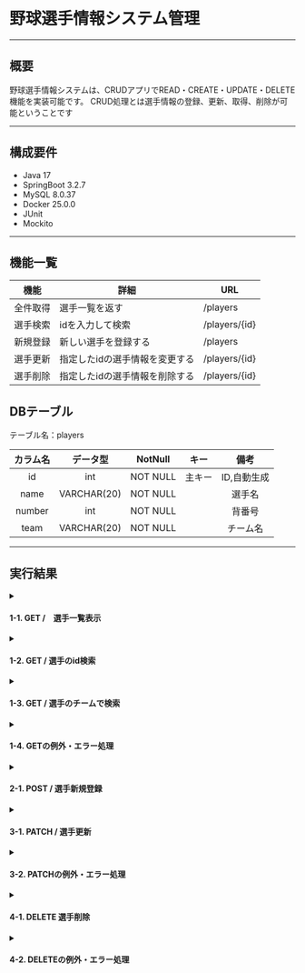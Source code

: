 # 野球選手情報システム管理

***

## 概要

野球選手情報システムは、CRUDアプリでREAD・CREATE・UPDATE・DELETE機能を実装可能です。
CRUD処理とは選手情報の登録、更新、取得、削除が可能ということです

---

## 構成要件

* Java 17
* SpringBoot 3.2.7
* MySQL 8.0.37
* Docker 25.0.0
* JUnit
* Mockito

---

## 機能一覧

| 機能   | 詳細               | URL           |
|------|------------------|---------------|
| 全件取得 | 選手一覧を返す          | /players      |
| 選手検索 | idを入力して検索        | /players/{id} |
| 新規登録 | 新しい選手を登録する       | /players      |
| 選手更新 | 指定したidの選手情報を変更する | /players/{id} |
| 選手削除 | 指定したidの選手情報を削除する | /players/{id} |

## DBテーブル

テーブル名：players

| **カラム名** |  **データ型**   | **NotNull** | **キー** | **備考**  |
|:--------:|:-----------:|:-----------:|:------:|:-------:|
|    id    |     int     |  NOT NULL   |  主キー   | ID,自動生成 |
|   name   | VARCHAR(20) |  NOT NULL   |        |   選手名   |
|  number  |     int     |  NOT NULL   |        |   背番号   |
|   team   | VARCHAR(20) |  NOT NULL   |        |  チーム名   |

---

## 実行結果


<details>
<summary><h4> 1-1. GET /　選手一覧表示 </h4></summary>
  
![スクリーンショット 2024-07-08 220118 all1](https://github.com/sugahikaru/sanple1/assets/163830579/116d6202-1174-4639-a8ff-2594b1930bde)

</details>
<details>
<summary><h4> 1-2. GET / 選手のid検索 </h4></summary>

![スクリーンショット 2024-07-08 220038 get3](https://github.com/sugahikaru/sanple1/assets/163830579/9fc65e5c-e7fa-4767-9f15-ffc27d91cedf)

</details>

<details>
<summary><h4> 1-3. GET / 選手のチームで検索 </h4></summary>
  
![スクリーンショット 2024-07-08 220453 クエリ文字](https://github.com/sugahikaru/sanple1/assets/163830579/3d3e6c05-8c6b-4276-bd2f-7b7961ee6097)


</details>
<details>
<summary><h4> 1-4. GETの例外・エラー処理　</h4></summary>

![スクリーンショット 2024-07-08 221120 get 例外](https://github.com/sugahikaru/sanple1/assets/163830579/33f1a56b-df9c-4585-a156-83d4cbdcf7e5)

![スクリーンショット 2024-07-09 125319 クエリ文字例外](https://github.com/sugahikaru/sanple1/assets/163830579/803b96a9-a2a4-4603-b0ab-8687eae62af5)

</details>
<details>
<summary><h4> 2-1. POST / 選手新規登録</h4></summary>

![sq](https://github.com/sugahikaru/sanple1/assets/163830579/cf8523b2-0910-4429-8a16-30ee897ef7e9)

</details>
<details>
<summary><h4> 3-1. PATCH / 選手更新</h4></summary>

![スクリーンショット 2024-06-17 174402 sss](https://github.com/sugahikaru/sanple1/assets/163830579/93fe8d8a-7e83-495a-9772-361555ed751d)

</details>
<details>
<summary><h4> 3-2. PATCHの例外・エラー処理　</h4></summary>

![スクリーンショット 2024-06-17 215530 SSSS](https://github.com/sugahikaru/sanple1/assets/163830579/89ccce6a-7e46-4b37-bb8f-61c5001b7f16)

</details>

<details>
<summary><h4>4-1. DELETE  選手削除</h4></summary>
  
![スクリーンショット 2024-07-08 221530 削除](https://github.com/sugahikaru/sanple1/assets/163830579/fb9a47d2-0518-4545-9ee4-dceb6530483f)

</details>
<details>
<summary><h4>4-2. DELETEの例外・エラー処理　</h4></summary>

![スクリーンショット 2024-07-08 221209 削除例外](https://github.com/sugahikaru/sanple1/assets/163830579/59dad3c5-e8a0-4bba-aff1-6b4878dd8e19)

</details>

